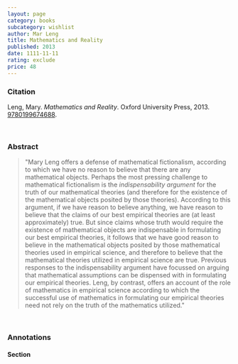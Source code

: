 ```yaml
---
layout: page
category: books
subcategory: wishlist
author: Mar Leng
title: Mathematics and Reality
published: 2013
date: 1111-11-11
rating: exclude
price: 48
---
```


### Citation

Leng, Mary. *Mathematics and Reality*. Oxford University Press, 2013. [9780199674688](https://global.oup.com/academic/product/mathematics-and-reality-9780199674688).

<br>

### Abstract

> "Mary Leng offers a defense of mathematical fictionalism, according to which we have no reason to believe that there are any mathematical objects. Perhaps the most pressing challenge to mathematical fictionalism is the _indispensability argument_ for the truth of our mathematical theories (and therefore for the existence of the mathematical objects posited by those theories). According to this argument, if we have reason to believe anything, we have reason to believe that the claims of our best empirical theories are (at least approximately) true. But since claims whose truth would require the existence of mathematical objects are indispensable in formulating our best empirical theories, it follows that we have good reason to believe in the mathematical objects posited by those mathematical theories used in empirical science, and therefore to believe that the mathematical theories utilized in empirical science are true. Previous responses to the indispensability argument have focussed on arguing that mathematical assumptions can be dispensed with in formulating our empirical theories. Leng, by contrast, offers an account of the role of mathematics in empirical science according to which the successful use of mathematics in formulating our empirical theories need not rely on the truth of the mathematics utilized."

<br>

### Annotations

#### Section

<br>
